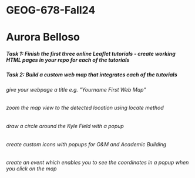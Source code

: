 # GEOG-678-Fall24
# Aurora Belloso
##### Task 1: Finish the first three online Leaflet tutorials - create working HTML pages in your repo for each of the tutorials
##### Task 2: Build a custom web map that integrates each of the tutorials
###### give your webpage a title e.g. "Yourname First Web Map"
###### zoom the map view to the detected location using locate method
###### draw a circle around the Kyle Field with a popup
###### create custom icons with popups for O&M and Academic Building
###### create an event which enables you to see the coordinates in a popup when you click on the map
